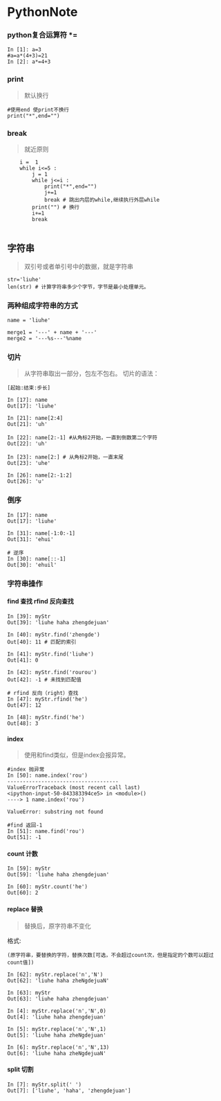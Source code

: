 # PythonNote
### python复合运算符 *=
```
In [1]: a=3
#a=a*(4+3)=21
In [2]: a*=4+3  

```
### print
> 默认换行

```
#使用end 使print不换行
print("*",end="") 
```

### break
> 就近原则

```
	i =  1
	while i<=5 :
		j = 1
		while j<=i :
			print("*",end="")
			j+=1
			break # 跳出内层的while,继续执行外层while
		print("") # 换行
		i+=1
		break
		
```

## 字符串
> 双引号或者单引号中的数据，就是字符串

```
str='liuhe'
len(str) # 计算字符串多少个字节，字节是最小处理单元。
```
### 两种组成字符串的方式

```
name = 'liuhe'

merge1 = '---' + name + '---'
merge2 = '---%s---'%name
```
### 切片
> 从字符串取出一部分，包左不包右。
切片的语法：

```
[起始:结束:步长]
```

```
In [17]: name
Out[17]: 'liuhe'

In [21]: name[2:4]
Out[21]: 'uh'

In [22]: name[2:-1] #从角标2开始，一直到倒数第二个字符
Out[22]: 'uh'

In [23]: name[2:] # 从角标2开始，一直末尾
Out[23]: 'uhe'

In [26]: name[2:-1:2]
Out[26]: 'u'
```

### 倒序

```
In [17]: name
Out[17]: 'liuhe'

In [31]: name[-1:0:-1]
Out[31]: 'ehui'

# 逆序
In [30]: name[::-1]
Out[30]: 'ehuil'
```

### 字符串操作
#### find  查找 rfind 反向查找
```
In [39]: myStr
Out[39]: 'liuhe haha zhengdejuan'

In [40]: myStr.find('zhengde')
Out[40]: 11 # 匹配的索引

In [41]: myStr.find('liuhe')
Out[41]: 0 

In [42]: myStr.find('rourou')
Out[42]: -1 # 未找到匹配值

# rfind 反向（right）查找
In [47]: myStr.rfind('he')
Out[47]: 12

In [48]: myStr.find('he')
Out[48]: 3
```

#### index 
> 使用和find类似，但是index会报异常。

```
#index 抛异常
In [50]: name.index('rou')
------------------------------------
ValueErrorTraceback (most recent call last)
<ipython-input-50-843383394ce5> in <module>()
----> 1 name.index('rou')

ValueError: substring not found

#find 返回-1
In [51]: name.find('rou')
Out[51]: -1
```

#### count 计数

```
In [59]: myStr
Out[59]: 'liuhe haha zhengdejuan'

In [60]: myStr.count('he')
Out[60]: 2
```
#### replace 替换

> 替换后，原字符串不变化

格式:

```
(原字符串，要替换的字符，替换次数[可选，不会超过count次，但是指定的个数可以超过count值])
```
  
```
In [62]: myStr.replace('n','N')
Out[62]: 'liuhe haha zheNgdejuaN'

In [63]: myStr
Out[63]: 'liuhe haha zhengdejuan'

In [4]: myStr.replace('n','N',0)
Out[4]: 'liuhe haha zhengdejuan'

In [5]: myStr.replace('n','N',1)
Out[5]: 'liuhe haha zheNgdejuan'

In [6]: myStr.replace('n','N',13)
Out[6]: 'liuhe haha zheNgdejuaN'

```
#### split 切割

```
In [7]: myStr.split(' ')
Out[7]: ['liuhe', 'haha', 'zhengdejuan']
```